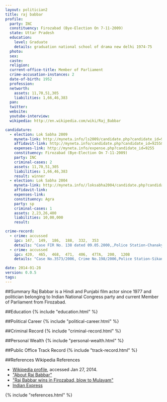 ```yaml
---
layout: politician2
title: raj babbar
profile: 
  party: INC
  constituency: Firozabad (Bye-Election On 7-11-2009)
  state: Uttar Pradesh
  education: 
    level: Graduate
    details: graduation national school of drama new delhi 1974-75
  photo: 
  sex: 
  caste: 
  religion: 
  current-office-title: Member of Parliament
  crime-accusation-instances: 2
  date-of-birth: 1952
  profession: 
  networth: 
    assets: 11,70,51,305
    liabilities: 1,66,46,383
  pan: 
  twitter: 
  website: 
  youtube-interview: 
  wikipedia: http://en.wikipedia.com/wiki/Raj_Babbar

candidature: 
  - election: Lok Sabha 2009
    myneta-link: http://myneta.info/ls2009/candidate.php?candidate_id=9255
    affidavit-link: http://myneta.info/candidate.php?candidate_id=9255&scan=original
    expenses-link: http://myneta.info/expense.php?candidate_id=9255
    constituency: Firozabad (Bye-Election On 7-11-2009) 
    party: INC
    criminal-cases: 2
    assets: 11,70,51,305
    liabilities: 1,66,46,383
    result: winner 
  - election: Lok Sabha 2004
    myneta-link: http://myneta.info//loksabha2004/candidate.php?candidate_id=3889
    affidavit-link: 
    expenses-link: 
    constituency: Agra 
    party: sp
    criminal-cases: 1
    assets: 2,23,26,400
    liabilities: 10,00,000
    result:  

crime-record: 
  - crime: accussed
    ipc: 147,  149,  186,  188,  332,  353
    details: "Case FIR No. 138 dated 09.05.2000,,Police Station-Chanakya Puri,District-New Delhi,State-Delhi,No Charge Framed,However Metropolitan Magistrate,Patiala House Court,New Delhi took congnizance of the aforesaid case on 20.01.2001" 
  - crime: accussed
    ipc: 420,  465,  468,  471,  406,  477A,  200,  120B
    details: "Case No.3573/2006, Crime No.198/2006,Police Station-Sikandera,District-Agra,State-Uttar Pradesh,No Charge Framed,High Court of Judicial at Allahabad has stayed all the proceedings of the aforesaid case vide order dated 27.11.2007 passed in Crl. Misc. Petition No.27607/2007 by the   Hon'ble S.S.Kulsherstha,J.,which is still in force" 

date: 2014-01-28
version: 0.0.5
tags: 
---
```

##Summary
Raj Babbar is a Hindi and Punjabi film actor since 1977 and politician belonging to Indian National Congress party and current Member of Parliament from Firozabad.




##Education
{% include "education.html" %}


##Political Career
{% include "political-career.html" %}


##Criminal Record
{% include "criminal-record.html" %}


##Personal Wealth
{% include "personal-wealth.html" %}


##Public Office Track Record
{% include "track-record.html" %}


##References
Wikipedia References
- [Wikipedia profile]({{page.profile.wikipedia}}), accessed Jan 27, 2014.
- ["About Raj Babbar"][wiki1]
- ["Raj Babbar wins in Firozabad, blow to Mulayam"][wiki2]
- [Indian Express][wiki3]

[wiki1]: http://www.mtv.com/artists/raj-babbar/biography/
[wiki2]: http://www.expressbuzz.com/edition/story.aspx?Title=Congress,+BSP+score+big,+Left+routed&artid=G05IJtXluao=&SectionID=b7ziAYMenjw=&MainSectionID=b7ziAYMenjw=&SEO=Uttar+Pradesh++firozabad+by+polls+raj+babbar+mulay&SectionName=pWehHe7IsSU=
[wiki3]: /wiki/Indian_Express


{% include "references.html" %}